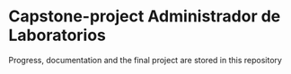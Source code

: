 # Capstone-project Administrador de Laboratorios
Progress, documentation and the final project are stored in this repository

